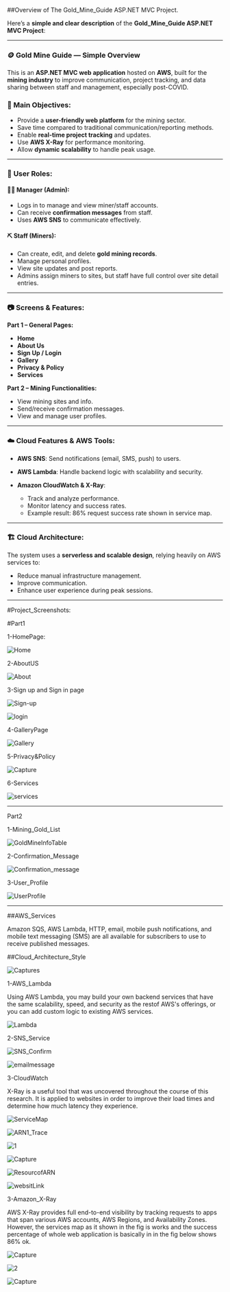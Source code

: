 ##Overview of The Gold_Mine_Guide ASP.NET MVC Project. 

Here’s a **simple and clear description** of the **Gold\_Mine\_Guide ASP.NET MVC Project**:

---

### 🪙 **Gold Mine Guide — Simple Overview**

This is an **ASP.NET MVC web application** hosted on **AWS**, built for the **mining industry** to improve communication, project tracking, and data sharing between staff and management, especially post-COVID.

### 🎯 Main Objectives:

* Provide a **user-friendly web platform** for the mining sector.
* Save time compared to traditional communication/reporting methods.
* Enable **real-time project tracking** and updates.
* Use **AWS X-Ray** for performance monitoring.
* Allow **dynamic scalability** to handle peak usage.

---

### 👥 **User Roles**:

#### 🧑‍💼 Manager (Admin):

* Logs in to manage and view miner/staff accounts.
* Can receive **confirmation messages** from staff.
* Uses **AWS SNS** to communicate effectively.

#### ⛏️ Staff (Miners):

* Can create, edit, and delete **gold mining records**.
* Manage personal profiles.
* View site updates and post reports.
* Admins assign miners to sites, but staff have full control over site detail entries.

---

### 📷 **Screens & Features**:

**Part 1 – General Pages:**

* **Home**
* **About Us**
* **Sign Up / Login**
* **Gallery**
* **Privacy & Policy**
* **Services**

**Part 2 – Mining Functionalities:**

* View mining sites and info.
* Send/receive confirmation messages.
* View and manage user profiles.

---

### ☁️ **Cloud Features & AWS Tools**:

* **AWS SNS**: Send notifications (email, SMS, push) to users.
* **AWS Lambda**: Handle backend logic with scalability and security.
* **Amazon CloudWatch & X-Ray**:

  * Track and analyze performance.
  * Monitor latency and success rates.
  * Example result: 86% request success rate shown in service map.

---

### 🏗️ Cloud Architecture:

The system uses a **serverless and scalable design**, relying heavily on AWS services to:

* Reduce manual infrastructure management.
* Improve communication.
* Enhance user experience during peak sessions.

---

#Project_Screenshots:

#Part1

1-HomePage:

![Home](https://github.com/Ozy2022/GoldMineGuide/assets/96604157/89e1ab66-23f4-4c54-b396-447224ddae83)

2-AboutUS

![About](https://github.com/Ozy2022/GoldMineGuide/assets/96604157/9f56e565-e16e-48f1-9a23-5563f8be6aa7)

3-Sign up and Sign in page

![Sign-up](https://github.com/Ozy2022/GoldMineGuide/assets/96604157/50d9a220-b76f-4d7b-afd2-43504a468c6b)

![login](https://github.com/Ozy2022/GoldMineGuide/assets/96604157/27c61175-70c1-44c1-8c60-b58d972965d2)


4-GalleryPage

![Gallery](https://github.com/Ozy2022/GoldMineGuide/assets/96604157/4be086e2-9bc8-4488-aa57-029f3cb0614d)

5-Privacy&Policy

![Capture](https://github.com/Ozy2022/GoldMineGuide/assets/96604157/e94639d8-04cd-467e-8651-a75981ce1785)

6-Services

![services](https://github.com/Ozy2022/GoldMineGuide/assets/96604157/6a483709-7ead-4531-bebe-bcd71673099c)

------------------------------------------------------------------------------------------------------------------------

Part2 

1-Mining_Gold_List

![GoldMineInfoTable](https://github.com/Ozy2022/GoldMineGuide/assets/96604157/f4b8cd2f-0ad3-4a45-801e-e0cd95087fb1)

2-Confirmation_Message

![Confirmation_message](https://github.com/Ozy2022/GoldMineGuide/assets/96604157/1247645c-aa39-45e3-b1a1-a9d87d1f53ed)

3-User_Profile

![UserProfile](https://github.com/Ozy2022/GoldMineGuide/assets/96604157/f5d87b20-3b57-481d-ad7f-eb2663cccfa4)


------------------------------------------------------------------------------------------------------------------------

##AWS_Services

Amazon SQS, AWS Lambda, HTTP, email, mobile push notifications, and mobile text messaging (SMS) are all available for subscribers to use to receive published messages.


##Cloud_Architecture_Style


![Captures](https://github.com/Ozy2022/GoldMineGuide/assets/96604157/d2e81f31-20b0-4ebe-ba7f-7a94c4b870f8)


1-AWS_Lambda

Using AWS Lambda, you may build your own backend services that have the same scalability, speed, and security as the restof AWS's offerings, or you can add custom logic to existing AWS services.


![Lambda](https://github.com/Ozy2022/GoldMineGuide/assets/96604157/7e839557-8eb8-4282-8202-691af15306d2)


2-SNS_Service


![SNS_Confirm](https://github.com/Ozy2022/GoldMineGuide/assets/96604157/f9ec7d46-9015-4250-aa9b-7ec8dd5c47a5)


![emailmessage](https://github.com/Ozy2022/GoldMineGuide/assets/96604157/b3c0e3f4-c6bd-431b-826b-73c386826d33)



3-CloudWatch 

X-Ray is a useful tool that was uncovered throughout the course of this research. It is applied to websites in order to improve their load times and determine how much latency they experience.


![ServiceMap](https://github.com/Ozy2022/GoldMineGuide/assets/96604157/3b880024-db59-4875-83b5-e569959a1bc0)


![ARN1_Trace](https://github.com/Ozy2022/GoldMineGuide/assets/96604157/72657a5e-06da-4ee4-8fbc-67ee4565822d)


![1](https://github.com/Ozy2022/GoldMineGuide/assets/96604157/2df1e0c3-0939-4a90-9db9-b69a83ca9d34)


![Capture](https://github.com/Ozy2022/GoldMineGuide/assets/96604157/51544647-b8bf-451d-b3d5-8bc9e6cd1a10)



![ResourcofARN](https://github.com/Ozy2022/GoldMineGuide/assets/96604157/5dceb0a2-f7a6-4c9a-80dd-b9349ba73610)



![websitLink](https://github.com/Ozy2022/GoldMineGuide/assets/96604157/5bd9978d-8125-4eba-abe6-259116b98e81)



3-Amazon_X-Ray

AWS X-Ray provides full end-to-end visibility by tracking requests to apps that
span various AWS accounts, AWS Regions, and Availability Zones. However, the
services map as it shown in the fig is works and the success percentage of whole
web application is basically in in the fig below shows 86% ok.


![Capture](https://github.com/Ozy2022/GoldMineGuide/assets/96604157/1d5368c7-af97-43c5-a459-bc2cb3d0bb80)


![2](https://github.com/Ozy2022/GoldMineGuide/assets/96604157/851bb597-2d07-4ae3-9bf2-6ab3051f9ba8)


![Capture](https://github.com/Ozy2022/GoldMineGuide/assets/96604157/2ff8e1d0-6b85-4848-bc29-713d19a5f360)









